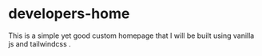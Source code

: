 # developers-home
This is a simple yet good custom homepage  that I will be built using vanilla js and tailwindcss . 
